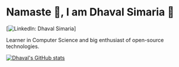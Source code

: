 # Namaste :pray:, I am Dhaval Simaria 👋 <br>

[![LinkedIn: Dhaval Simaria](https://img.shields.io/badge/-Dhaval%20Simaria-blue?style=flat-square&logo=Linkedin&logoColor=white&link=https://www.linkedin.com/in/dhavalsimaria/)]

Learner in Computer Science and big enthusiast of open-source technologies.

[![Dhaval's GitHub stats](https://github-readme-stats.vercel.app/api?username=dhavalsimaria&theme=vue-dark)](https://github.com/dhavalsimaria/github-readme-stats)

<!--
**dhavalsimaria/dhavalsimaria** is a ✨ _special_ ✨ repository because its `README.md` (this file) appears on your GitHub profile.

Here are some ideas to get you started:

- 🔭 I’m currently working on ...
- 🌱 I’m currently learning ...
- 👯 I’m looking to collaborate on ...
- 🤔 I’m looking for help with ...
- 💬 Ask me about ...
- 📫 How to reach me: ...
- 😄 Pronouns: ...
- ⚡ Fun fact: ...
-->
